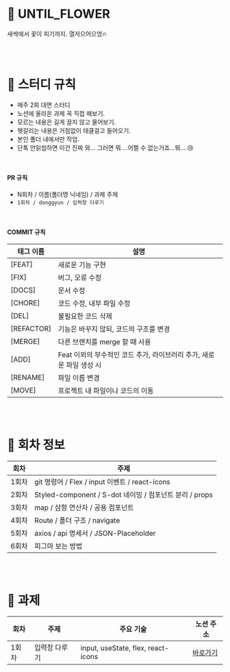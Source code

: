 # 🌱 UNTIL_FLOWER
새싹에서 꽃이 피기까지. 열저으어으엉🔥

<br/><br/>

# 🌿 스터디 규칙
* 매주 2회 대면 스터디
* 노션에 올라온 과제 꼭 직접 해보기.
* 모르는 내용은 길게 끌지 않고 물어보기.
* 헷갈리는 내용은 거침없이 태클걸고 들어오기.
* 본인 폴더 내에서만 작업.
* 단톡 안읽씹하면 이건 진짜 와... 그러면 뭐....어쩔 수 없는거죠...뭐....😢

<br/>

#### PR 규칙
* N회차 / 이름(폴더명 닉네임) / 과제 주제
* `1회차 / donggyun / 입력창 다루기`

<br/>

#### COMMIT 규칙
| 태그 이름 | 설명 |
| --- | --- |
| [FEAT] | 새로운 기능 구현 |
| [FIX] | 버그, 오류 수정 |
| [DOCS] | 문서 수정 |
| [CHORE] | 코드 수정, 내부 파일 수정 |
| [DEL] | 불필요한 코드 삭제 |
| [REFACTOR] | 기능은 바꾸지 않되, 코드의 구조를 변경 |
| [MERGE] | 다른 브랜치를 merge 할 때 사용 |
| [ADD] | Feat 이외의 부수적인 코드 추가, 라이브러리 추가, 새로운 파일 생성 시 |
| [RENAME] | 파일 이름 변경 |
| [MOVE] | 프로젝트 내 파일이나 코드의 이동 |

<br/><br/>

# 🌼 회차 정보
| **회차** | **주제** |
| -------- | ---------|
| 1회차    | git 명령어 / Flex / input 이벤트 / react-icons |
| 2회차    | Styled-component / S-dot 네이밍 / 컴포넌트 분리 / props |
| 3회차    | map / 삼항 연산자 / 공용 컴포넌트 |
| 4회차    | Route / 폴더 구조 / navigate |
| 5회차    | axios / api 명세서 / JSON-Placeholder |
| 6회차    | 피그마 보는 방법 |

<br/><br/>

# 🌳 과제
| **회차** | **주제**          | **주요 기술**                            | 노션 주소                                                          | 
| -------- | ----------------- | ---------------------------------------- | ------------------------------------------------------------------ |
| 1회차    | 입력창 다루기      | input, useState, flex, react-icons       | [바로가기](https://www.notion.so/575980b5f8b44dd4bb620facab97bee3) |

<br/><br/>
